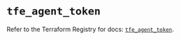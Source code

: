 # `tfe_agent_token`

Refer to the Terraform Registry for docs: [`tfe_agent_token`](https://registry.terraform.io/providers/hashicorp/tfe/0.68.2/docs/resources/agent_token).
